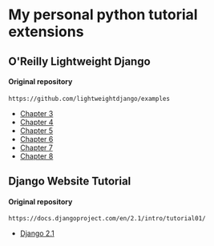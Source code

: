 My personal python tutorial extensions
======================================

O'Reilly Lightweight Django
--------------------------------------
#### Original repository
    https://github.com/lightweightdjango/examples

* [Chapter 3](https://github.com/orionempire/study_python/oreilly_lwd_chap_03/Setup.md)
* [Chapter 4](https://github.com/orionempire/study_python/oreilly_lwd_chap_04/Setup.md)
* [Chapter 5](https://github.com/orionempire/study_python/oreilly_lwd_chap_05/Setup.md)
* [Chapter 6](https://github.com/orionempire/study_python/oreilly_lwd_chap_06/Setup.md)
* [Chapter 7](https://github.com/orionempire/study_python/oreilly_lwd_chap_07/Setup.md)
* [Chapter 8](https://github.com/orionempire/study_python/oreilly_lwd_chap_08/Setup.md)

Django Website Tutorial
--------------------------------------
#### Original repository
    https://docs.djangoproject.com/en/2.1/intro/tutorial01/
* [Django 2.1](https://github.com/orionempire/study_python/django_tut_2_1/Setup.md)